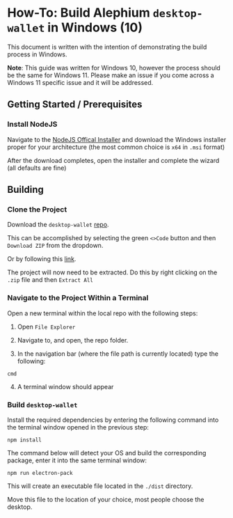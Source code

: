 # How-To: Build Alephium `desktop-wallet` in Windows (10)

This document is written with the intention of demonstrating the build process in Windows.

**Note**: This guide was written for Windows 10, however the process should be the same for Windows 11. Please make an issue if you come across a Windows 11 specific issue and it will be addressed.

## Getting Started / Prerequisites

### Install NodeJS

Navigate to the [NodeJS Offical Installer](https://nodejs.org/en/download/) and download the Windows installer proper for your architecture (the most common choice is `x64` in `.msi` format)

After the download completes, open the installer and complete the wizard (all defaults are fine)


## Building


### Clone the Project

Download the `desktop-wallet` [repo](https://github.com/alephium/desktop-wallet).

This can be accomplished by selecting the green `<>Code` button and then `Download ZIP` from the dropdown.

Or by following this [link](https://github.com/alephium/desktop-wallet/archive/refs/heads/master.zip).

The project will now need to be extracted. Do this by right clicking on the `.zip` file and then `Extract All`


### Navigate to the Project Within a Terminal

Open a new terminal within the local repo with the following steps:

1. Open `File Explorer`

2. Navigate to, and open, the repo folder.

3. In the navigation bar (where the file path is currently located) type the following:

```
cmd
```

4. A terminal window should appear

### Build `desktop-wallet`

Install the required dependencies by entering the following command into the terminal window opened in the previous step:

```
npm install
```

The command below will detect your OS and build the corresponding package, enter it into the same terminal window:

```
npm run electron-pack
```

This will create an executable file located in the `./dist` directory.

Move this file to the location of your choice, most people choose the desktop.
